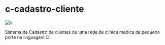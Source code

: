 # c-cadastro-cliente 
![c](https://img.shields.io/badge/C-00599C?style=for-the-badge&logo=c&logoColor=white)

Sistema de Cadastro de clientes de uma rede de clínica médica de pequeno porte na linguagem C.
